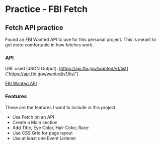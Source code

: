 # Practice - FBI Fetch

## Fetch API practice

Found an FBI Wanted API to use for this personal project. This is meant to get more comfortable in how fetches work.

### API

URL used (JSON Output): [https://api.fbi.gov/wanted/v1/list]("https://api.fbi.gov/wanted/v1/list")

[FBI Wanted API]("https://www.fbi.gov/wanted/api)

### Features
These are the features I want to include in this project.

- Use Fetch on an API
- Create a Main section
- Add Title, Eye Color, Hair Color, Race
- Use CSS Grid for page layout
- Use at least one Event Listener